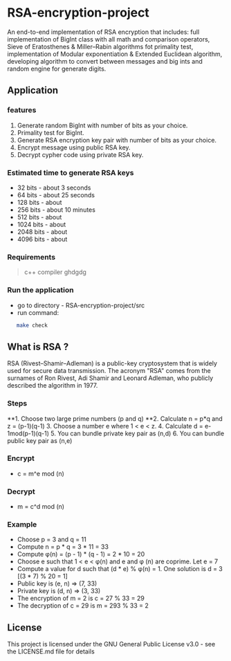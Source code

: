 # RSA-encryption-project

An end-to-end implementation of RSA encryption that includes: full implementation of BigInt class with all math and comparison operators, Sieve of Eratosthenes & Miller–Rabin algorithms fot primality test, implementation of Modular exponentiation & Extended Euclidean algorithm, developing algorithm to convert between messages and big ints and random engine for generate digits.

## Application 
### features
  1. Generate random BigInt with number of bits as your choice.
  2. Primality test for BigInt.
  3. Generate RSA encryption key pair with number of bits as your choice.
  4. Encrypt message using public RSA key.
  5. Decrypt cypher code using private RSA key.

### Estimated time to generate RSA keys
   * 32   bits - about 3 seconds
   * 64   bits - about 25 seconds
   * 128  bits - about 
   * 256  bits - about 10 minutes
   * 512  bits - about
   * 1024 bits - about
   * 2048 bits - about
   * 4096 bits - about
  
### Requirements
   > c++ compiler
   > ghdgdg
  
### Run the application   
   * go to directory - RSA-encryption-project/src
   * run command:
```bash
   make check
```

## What is RSA ?
RSA (Rivest–Shamir–Adleman) is a public-key cryptosystem that is widely used for secure data transmission. The acronym "RSA" comes from the surnames of Ron Rivest, Adi Shamir and Leonard Adleman, who publicly described the algorithm in 1977.

### Steps 
**1. Choose two large prime numbers (p and q)
**2. Calculate n = p*q and z = (p-1)(q-1)
3. Choose a number e where 1 < e < z.
4. Calculate d = e-1mod(p-1)(q-1)
5. You can bundle private key pair as (n,d)
6. You can bundle public key pair as (n,e)

### Encrypt
 - c = m^e mod (n)

### Decrypt
 - m = c^d mod (n)

### Example

* Choose p = 3 and q = 11
* Compute n = p * q = 3 * 11 = 33
* Compute φ(n) = (p - 1) * (q - 1) = 2 * 10 = 20
* Choose e such that 1 < e < φ(n) and e and φ (n) are coprime. Let e = 7
* Compute a value for d such that (d * e) % φ(n) = 1. One solution is d = 3 [(3 * 7) % 20 = 1]
* Public key is (e, n) => (7, 33)
* Private key is (d, n) => (3, 33)
* The encryption of m = 2 is c = 27 % 33 = 29
* The decryption of c = 29 is m = 293 % 33 = 2

## License
This project is licensed under the GNU General Public License v3.0 - see the LICENSE.md file for details
